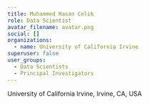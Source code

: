 ```yaml
---
title: Muhammed Hasan Celik
role: Data Scientist
avatar_filename: avatar.png
social: []
organizations:
  - name: University of California Irvine
superuser: false
user_groups:
  - Data Scientists
  - Principal Investigators
---
```

University of California Irvine, Irvine, CA, USA